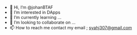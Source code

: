 - 👋 Hi, I’m @johanBTAF
- 👀 I’m interested in DApps
- 🌱 I’m currently learning ...
- 💞️ I’m looking to collaborate on ...
- 📫 How to reach me contact my email ; syahj307@gmail.com

<!---
johanBTAF/johanBTAF is a ✨ special ✨ repository because its `README.md` (this file) appears on your GitHub profile.
You can click the Preview link to take a look at your changes.
--->
